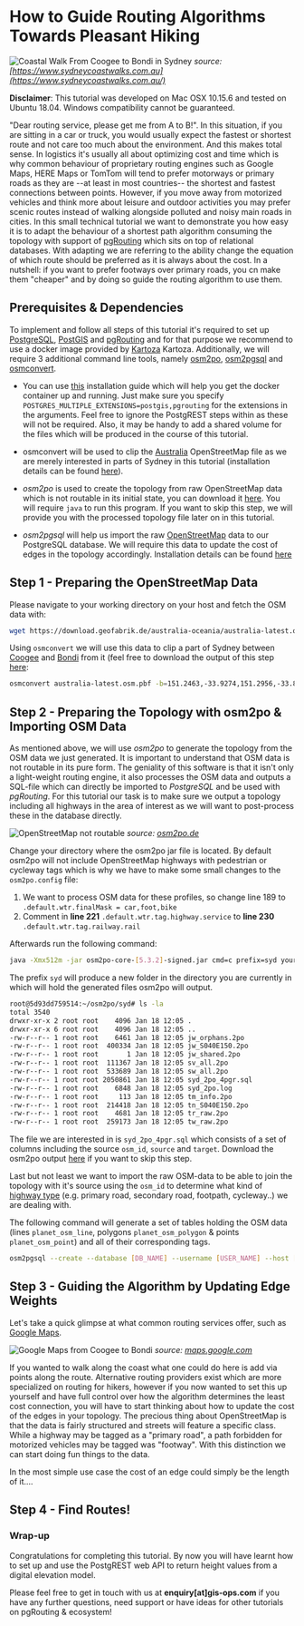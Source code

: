 # How to Guide Routing Algorithms Towards Pleasant Hiking

![Coastal Walk From Coogee to Bondi in Sydney](https://github.com/gis-ops/tutorials/raw/master/pgrouting/static/img/sydney-coastal-walk.jpg "Coastal Walk From Coogee to Bondi in Sydney")
*source: [https://www.sydneycoastwalks.com.au](https://www.sydneycoastwalks.com.au/)*

**Disclaimer**: This tutorial was developed on Mac OSX 10.15.6 and tested on Ubuntu 18.04.
Windows compatibility cannot be guaranteed.

"Dear routing service, please get me from A to B!". In this situation, if you are sitting in a car or truck, you would usually expect the fastest or shortest route and not care too much about the environment.
And this makes total sense. In logistics it's usually all about optimizing cost and time which is why common behaviour of proprietary routing engines such as Google Maps, HERE Maps or TomTom will tend to prefer motorways or primary roads as they are --at least in most countries-- the shortest and fastest connections between points. 
However, if you move away from motorized vehicles and think more about leisure and outdoor activities you may prefer scenic routes instead of walking alongside polluted and noisy main roads in cities. In this small technical tutorial we want to demonstrate you how easy it is to adapt the behaviour of a shortest path algorithm consuming the topology with support of [pgRouting](https://pgrouting.org/) which sits on top of relational databases. With adapting we are referring to the ability change the equation of which route should be preferred as it is always about the cost. In a nutshell: if you want to prefer footways over primary roads, you cn make them "cheaper" and by doing so guide the routing algorithm to use them.

## Prerequisites & Dependencies

To implement and follow all steps of this tutorial it's required to set up [PostgreSQL](https://www.postgresql.org/), [PostGIS](https://postgis.net/) and [pgRouting](https://pgrouting.org/) and for that purpose we recommend to use a docker image provided by [Kartoza](https://github.com/kartoza/docker-postgis) Kartoza.
Additionally, we will require 3 additional command line tools, namely [osm2po](http://osm2po.de/), [osm2pgsql](https://osm2pgsql.org/) and [osmconvert](https://wiki.openstreetmap.org/wiki/Osmconvert).

- You can use [this](https://github.com/gis-ops/tutorials/blob/postgrest-elevation-api/postgres/postgres_postgis_postgrest_installation.md) installation guide which will help you get the docker container up and running. Just make sure you specify `POSTGRES_MULTIPLE_EXTENSIONS=postgis,pgrouting` for the extensions in the arguments. Feel free to ignore the PostgREST steps within as these will not be required. Also, it may be handy to add a shared volume for the files which will be produced in the course of this tutorial.

- osmconvert will be used to clip the [Australia](https://download.geofabrik.de/australia-oceania/australia.html) OpenStreetMap file as we are merely interested in parts of Sydney in this tutorial (installation details can be found [here](https://wiki.openstreetmap.org/wiki/Osmconvert)).

- *osm2po* is used to create the topology from raw OpenStreetMap data which is not routable in its initial state, you can download it [here](http://osm2po.de/). You will require `java` to run this program. If you want to skip this step, we will provide you with the processed topology file later on in this tutorial.

- *osm2pgsql* will help us import the raw [OpenStreetMap](http://openstreetmap.org) data to our PostgreSQL database. We will require this data to update the cost of edges in the topology accordingly. Installation details can be found [here](https://github.com/openstreetmap/osm2pgsql#installing)



## Step 1 - Preparing the OpenStreetMap Data

Please navigate to your working directory on your host and fetch the OSM data with:

```sh
wget https://download.geofabrik.de/australia-oceania/australia-latest.osm.pbf`
```

Using `osmconvert` we will use this data to clip a part of Sydney between [Coogee](https://en.wikipedia.org/wiki/Coogee,_New_South_Wales) and [Bondi](https://en.wikipedia.org/wiki/Bondi,_New_South_Wales) from it (feel free to download the output of this step [here](https://github.com/gis-ops/tutorials/raw/master/pgrouting/static/data/sydney-coast.pbf):

```sh
osmconvert australia-latest.osm.pbf -b=151.2463,-33.9274,151.2956,-33.8302 -o=sydney-coast.pbf
```


## Step 2 - Preparing the Topology with osm2po & Importing OSM Data


As mentioned above, we will use *osm2po* to generate the topology from the OSM data we just generated. It is important to understand that OSM data is not routable in its pure form. The geniality of this software is that it isn't only a light-weight routing engine, it also processes the OSM data and outputs a SQL-file which can directly be imported to *PostgreSQL* and be used with *pgRouting*. For this tutorial our task is to make sure we output a topology including all highways in the area of interest as we will want to post-process these in the database directly.

![OpenStreetMap not routable](https://github.com/gis-ops/tutorials/raw/master/pgrouting/static/img/osm2po-topology.png "OpenStreetMap data in its pure form is not routable")
*source: [osm2po.de](http://osm2po.de)*

Change your directory where the osm2po jar file is located. By default osm2po will not include OpenStreetMap highways with pedestrian or cycleway tags which is why we have to make some small changes to the `osm2po.config` file:

1. We want to process OSM data for these profiles, so change line 189 to `.default.wtr.finalMask = car,foot,bike`
2. Comment in **line 221** `.default.wtr.tag.highway.service` to **line 230** `.default.wtr.tag.railway.rail`

Afterwards run the following command:

```sh
java -Xmx512m -jar osm2po-core-[5.3.2]-signed.jar cmd=c prefix=syd your/path/to/sydney-coast.pbf
```

The prefix `syd` will produce a new folder in the directory you are currently in which will hold the generated files osm2po will output.


```sh
root@5d93dd759514:~/osm2po/syd# ls -la
total 3540
drwxr-xr-x 2 root root    4096 Jan 18 12:05 .
drwxr-xr-x 6 root root    4096 Jan 18 12:05 ..
-rw-r--r-- 1 root root    6461 Jan 18 12:05 jw_orphans.2po
-rw-r--r-- 1 root root  400334 Jan 18 12:05 jw_S040E150.2po
-rw-r--r-- 1 root root       1 Jan 18 12:05 jw_shared.2po
-rw-r--r-- 1 root root  111367 Jan 18 12:05 sv_all.2po
-rw-r--r-- 1 root root  533689 Jan 18 12:05 sw_all.2po
-rw-r--r-- 1 root root 2050861 Jan 18 12:05 syd_2po_4pgr.sql
-rw-r--r-- 1 root root    6848 Jan 18 12:05 syd_2po.log
-rw-r--r-- 1 root root     113 Jan 18 12:05 tm_info.2po
-rw-r--r-- 1 root root  214418 Jan 18 12:05 tn_S040E150.2po
-rw-r--r-- 1 root root    4681 Jan 18 12:05 tr_raw.2po
-rw-r--r-- 1 root root  259173 Jan 18 12:05 tw_raw.2po
```

The file we are interested in is `syd_2po_4pgr.sql` which consists of a set of columns including the source `osm_id`, `source` and `target`. Download the osm2po output [here](https://github.com/gis-ops/tutorials/raw/master/pgrouting/static/data/syd_2po_4pgr.sql) if you want to skip this step.

Last but not least we want to import the raw OSM-data to be able to join the topology with it's source using the `osm_id` to determine what kind of [highway type](https://wiki.openstreetmap.org/wiki/Key:highway) (e.g. primary road, secondary road, footpath, cycleway..) we are dealing with.
 
The following command will generate a set of tables holding the OSM data (lines `planet_osm_line`, polygons `planet_osm_polygon` & points `planet_osm_point`) and all of their corresponding tags.

```sh
osm2pgsql --create --database [DB_NAME] --username [USER_NAME] --host [IP] --port [PORT] --password sydney-coast.pbf
```


## Step 3 - Guiding the Algorithm by Updating Edge Weights

Let's take a quick glimpse at what common routing services offer, such as [Google Maps](https://maps.google.com/).

![Google Maps from Coogee to Bondi](https://github.com/gis-ops/tutorials/raw/master/pgrouting/static/img/google-coogee-bondi.png "Google Maps from Coogee to Bondi")
*source: [maps.google.com](https://maps.google.com/)*

If you wanted to walk along the coast what one could do here is add via points along the route. Alternative routing providers exist which are more specialized on routing for hikers, however if you now wanted to set this up yourself and have full control over how the algorithm determines the least cost connection, you will have to start thinking about how to update the cost of the edges in your topology. The precious thing about OpenStreetMap is that the data is fairly structured and streets will feature a specific class. While a highway may be tagged as a "primary road", a path forbidden for motorized vehicles may be tagged was "footway". With this distinction we can start doing fun things to the data.

In the most simple use case the cost of an edge could simply be the length of it.... 





## Step 4 - Find Routes!



### Wrap-up

Congratulations for completing this tutorial. By now you will have learnt how to set up and use the PostgREST web API to return height values from a digital elevation model.

Please feel free to get in touch with us at **enquiry[at]gis-ops.com** if you have any further questions, need support or have ideas for other tutorials on pgRouting & ecosystem!
